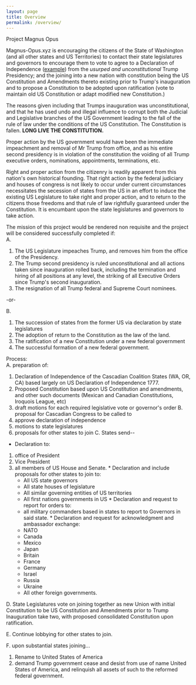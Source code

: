 ```yaml
---
layout: page
title: Overview
permalink: /overview/
---
```

Project Magnus Opus

Magnus-Opus.xyz is encouraging the citizens of the State of Washington (and all other states and US Territories) to contact their state legislatures and governors to encourage them to vote to agree to a Declaration of Independence ([example](../docs/declaration)) from the _usurped and unconstitutional_ Trump Presidency; and the joining into a new nation with constitution being the US Constitution and Amendments thereto existing prior to Trump's inauguration and to propose a Constitution to be adopted upon ratification (vote to maintain old US Constitution or adapt modified new Constitution.)

The reasons given including that Trumps inauguration was unconstitutional, and that he has used undo  and illegal influence to corrupt both the Judicial and Legislative branches of the US Government leading to the fall of the rule of law under the conditions of the US Constitution. The Constitution is fallen. **LONG LIVE THE CONSTITUTION.**

Proper action by the US government would have been the immediate impeachment and removal of Mr Trump from office, and as his entire second presidency is in violation of the constitution the voiding of all Trump executive orders, nominations, appointments, terminations, etc.

Right and proper action from the citizenry is readily apparent from this nation's own historical founding. That right action by the federal judiciary and houses of congress is not likely to occur under current circumstances necessitates the secession of states from the US in an effort to induce the existing US Legislature to take right and proper action, and to return to the citizens those freedoms and that rule of law rightfully guaranteed under the Constitution. It is encumbant upon the state legislatures and governors to take action.

The mission of this project would be rendered non requisite and the project will be considered successfully completed if:  
A.  
  1. The US Legislature impeaches Trump, and removes him from the office of the Presidency.
  2. The Trump second presidency is ruled unconstitutional and all actions taken since inauguration rolled back, including the termination and hiring of all positions at any level, the striking of all Executive Orders since Trump's second inauguration.
  3. The resignation of all Trump federal and Supreme Court nominees.
	
-or-

B.
  1. The succession of states from the former US via declaration by state legislatures
  2. The adoption of return to the Constitution as the law of the land.
  3. The ratification of a new Constitution under a new federal government
  4. The successful formation of a new federal government.
	
Process:  
A. preparation of:  
  1. Declaration of Independence of the Cascadian Coalition States (WA, OR, CA) based largely on US Declaration of Independence 1777.
  2. Proposed Constitution based upon US Constitution and amendments, and other such documents (Mexican and Canadian Constitutions, Iroquois League, etc)
  3. draft motions for each required legislative vote or governor's order
B. proposal for Cascadian Congress to be called to 
  1. approve declaration of independence
  2. motions to state legislatures
  3. proposals for other states to join
C. States send-- 
  * Declaration to:
  1. office of President
  2. Vice President
  3. all members of US House and Senate.
    * Declaration and include proposals for other states to join to:
      * All US state governors
      * All state houses of legislature
      * All similar governing entities of US territories
      * All first nations governments in US
    * Declaration and request to report for orders to:
      * all military commanders based in states to report to Governors in said state.
    * Declaration and request for acknowledgment and ambassador exchange:
      * NATO
      * Canada
      * Mexico
      * Japan
      * Britain
      * France
      * Germany
      * Israel
      * Russia
      * Ukraine
      * All other foreign governments.
	
	
D. State Legislatures vote on joining together as new  Union with initial Constitution to be US Constitution and Amendments prior to Trump Inauguration take two, with proposed consolidated Constitution upon ratification.
	
E. Continue lobbying for other states to join.

F. upon substantial states joining...
  1. Rename to United States of America
  2. demand Trump government cease and desist from use of name United States of America, and relinquish all assets of such to the reformed federal government.


